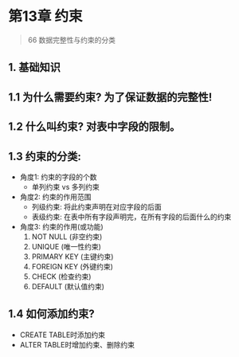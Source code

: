 # 第13章 约束

> 66 数据完整性与约束的分类

## 1. 基础知识

## 1.1 为什么需要约束? 为了保证数据的完整性!

## 1.2 什么叫约束? 对表中字段的限制。

## 1.3 约束的分类:

- 角度1: 约束的字段的个数
    - 单列约束 vs 多列约束
- 角度2: 约束的作用范围
    - 列级约束: 将此约束声明在对应字段的后面
    - 表级约束: 在表中所有字段声明完，在所有字段的后面什么的约束
- 角度3: 约束的作用(或功能)
    1. NOT NULL (非空约束)
    2. UNIQUE (唯一性约束)
    3. PRIMARY KEY (主键约束)
    4. FOREIGN KEY (外键约束)
    5. CHECK (检查约束)
    6. DEFAULT (默认值约束)

## 1.4 如何添加约束?

- CREATE TABLE时添加约束
- ALTER TABLE时增加约束、删除约束

